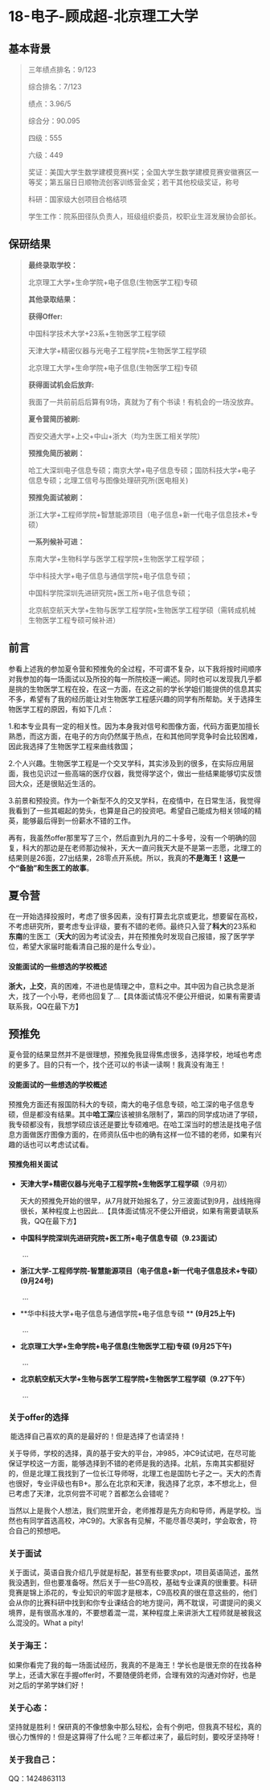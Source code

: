 # 18-电子-顾成超-北京理工大学

## 基本背景

> 三年绩点排名：9/123
>
> 综合排名：7/123
>
> 绩点：3.96/5
>
> 综合分：90.095
>
> 四级：555
>
> 六级：449
>
> 奖证：美国大学生数学建模竞赛H奖；全国大学生数学建模竞赛安徽赛区一等奖；第五届日日顺物流创客训练营金奖；若干其他校级奖证，称号
>
> 科研：国家级大创项目合格结项
>
> 学生工作：院系田径队负责人，班级组织委员，校职业生涯发展协会部长。
>

## 保研结果

> **最终录取学校：**
>
> 北京理工大学+生命学院+电子信息(生物医学工程)专硕
>
> **其他录取结果：**
>
> **获得Offer:**
>
> 中国科学技术大学+23系+生物医学工程学硕
>
> 天津大学+精密仪器与光电子工程学院+生物医学工程学硕
>
> 北京理工大学+生命学院+电子信息(生物医学工程)专硕
>
> **获得面试机会后放弃:**
>
> 我面了一共前前后后算有9场，真就为了有个书读！有机会的一场没放弃。
>
> **夏令营简历被刷:**
>
> 西安交通大学+上交+中山+浙大（均为生医工相关学院）
>
> **预推免简历被刷：**
>
> 哈工大深圳电子信息专硕；南京大学+电子信息专硕；国防科技大学+电子信息专硕；北理工信号与图像处理研究所(医电相关)
>
> **预推免面试被刷：**
>
> 浙江大学+工程师学院+智慧能源项目（电子信息+新一代电子信息技术+专硕）
>
> **一系列候补可进：**
>
> 东南大学+生物科学与医学工程学院+生物医学工程学硕；
>
> 华中科技大学+电子信息与通信学院+电子信息专硕；
>
> 中国科学院深圳先进研究院+医工所+电子信息专硕；
>
> 北京航空航天大学+生物与医学工程学院+生物医学工程学硕（需转成机械生物医学工程专硕可候补进）

## 前言 

​		参看上述我的参加夏令营和预推免的全过程，不可谓不复杂，以下我将按时间顺序对我参加的每一场面试以及所投的每一所院校逐一阐述。同时也可以发现我几乎都是挑的生物医学工程在投，在这一方面，在这之前的学长学姐们能提供的信息其实不多，希望有了我的经历能让对生物医学工程感兴趣的同学有所帮助。关于选择生物医学工程的原因，有如下几点：

1.和本专业具有一定的相关性。因为本身我对信号和图像方面，代码方面更加擅长熟悉，而这方面，在电子的方向仍然属于热点，在和其他同学竞争时会比较困难，因此我选择了生物医学工程来曲线救国；

2.个人兴趣。生物医学工程是一个交叉学科，其实涉及到的很多，在实际应用层面，我也见识过一些高端的医疗仪器，我觉得学这个，做出一些结果能够切实反馈回大众，还是很贴近生活的。

3.前景和预投资。作为一个新型不久的交叉学科，在疫情中，在日常生活，我觉得我看到了一些其崛起的势头，也算是自己的投资吧。希望自己能成为相关领域的精英，能够最后得到一份薪水不错的工作。

​		再有，我虽然offer那里写了三个，然后直到九月的二十多号，没有一个明确的回复，科大的那边是在老师那边候补，天大一直问我天大是不是第一志愿，北理工的结果则是26面，27出结果，28零点开系统。所以，我真的**不是海王！**这是一个**“备胎”和生医工的故事**。

## 夏令营

​		在一开始选择投报时，考虑了很多因素，没有打算去北京或更北，想要留在高校，不考虑研究所，要考虑专业评级，要有不错的老师。最终只入营了**科大**的23系和**东南**的生医工（**天大**的因为考试没去，并在预推免时发现自己报错，报了医学学位，希望大家届时能看清自己报的是什么专业）。

#### 没能面试的一些想选的学校概述

​		**浙大，上交**，真的困难，不进也是情理之中，意料之中。其中因为自己执念是浙大，找了一个小导，老师也回复了...【具体面试情况不便公开细说，如果有需要请联系我，QQ在最下方】

## 预推免

​		夏令营的结果显然并不是很理想，预推免我显得焦虑很多，选择学校，地域也考虑的更多了。目的只有一个，找个还可以的书读一读啊！我真没有海王！

#### 没能面试的一些想选的学校概述

​		预推免方面还有报国防科大的专硕，南大的电子信息专硕，哈工深的电子信息专硕，但是都没有结果。其中**哈工深**应该被排名限制了，第四的同学成功进了学硕，我专硕都没有，我想学硕应该还是要比专硕难吧。在哈工深当时的想法是找电子信息方面做医疗图像方面的，在师资队伍中也的确有这样一位不错的老师，如果有兴趣的话也可以考虑试试看。

#### 预推免相关面试

* **天津大学+精密仪器与光电子工程学院+生物医学工程学硕**（9月初）

  ​		天大的预推免开始的很早，从7月就开始报名了，分三波面试到9月，战线拖得很长，某种程度上也因此...【具体面试情况不便公开细说，如果有需要请联系我，QQ在最下方】

* **中国科学院深圳先进研究院+医工所+电子信息专硕（9.23面试）**

  ​	...

* **浙江大学-工程师学院-智慧能源项目（电子信息+新一代电子信息技术+专硕）** **(9月24号)**

  ​	...

* **华中科技大学+电子信息与通信学院+电子信息专硕 ** **(9月25上午)**

  ​	...
  
* **北京理工大学+生命学院+电子信息(生物医学工程)专硕** **(9月25下午)**

  ​	...

* **北京航空航天大学+生物与医学工程学院+生物医学工程学硕（9.27下午）**

  ​    ...

### 关于offer的选择

​		能选择自己喜欢的真的是最好的！但是选择了也请坚持！

​		关于导师，学校的选择，真的基于安大的平台，冲985，冲C9试试吧，在尽可能保证学校这一方面，能够选择到不错的老师是我的选择。北航，东南其实都挺好的，但是北理工我找到了一位长江导师呀，北理工也是国防七子之一。天大的杰青也很好，专业评级也有B+。那么在北京和天津，我选择了北京，本不想北上，但已考虑了天津，北京何尝不可呢？首都怎么会错呢？

​		当然以上是我个人想法，我们院里开会，老师推荐是先方向和导师，再是学校。当然也有同学首选高校，冲C9的。大家各有见解，不能尽善尽美时，学会取舍，符合自己的预想吧。

### 关于面试

​		关于面试，英语自我介绍几乎就是标配，甚至有些要求ppt，项目英语简述，虽然我没遇到，但也要准备呀。然后关于一些C9高校，基础专业课真的很重要。科研竞赛是锦上添花的，专业知识的牢固才是根本，C9高校真的很在意这些的，他们会从你的比赛科研中找到和你专业课结合的地方提问，两不耽误，可谓提问的奥义境界，是有很高水准的，不要想着混一混，某种程度上来讲浙大工程师就是被我这么混没的。What a pity!

### 关于海王：

​		如果你看完了我的每一场面试经历，我真的不是海王！学长也是很无奈的在找各种学上，还请大家在手握offer时，不要随便鸽老师，合理有效的沟通对你好，也是对之后的学弟学妹们好！

### 关于心态：

坚持就是胜利！保研真的不像想象中那么轻松，会有个例吧，但我真不轻松，真的很心力憔悴的！但是这算得了什么呢？三年都过来了，最后时刻，要咬牙坚持呀！

### 关于我自己：

QQ：1424863113